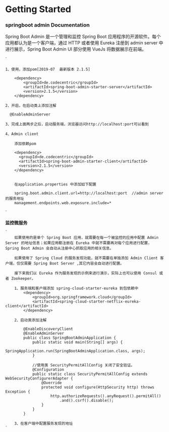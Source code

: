 # Getting Started

### springboot admin Documentation

Spring Boot Admin 是一个管理和监控 Spring Boot 应用程序的开源软件。每个应用都认为是一个客户端，通过 HTTP 或者使用 Eureka 注册到 admin server 中进行展示，Spring Boot Admin UI 部分使用 VueJs 将数据展示在前端。


`
    
    1、使用，添加pom[2019-07  最新版本 2.1.5]
    
        <dependency>
            <groupId>de.codecentric</groupId>
            <artifactId>spring-boot-admin-starter-server</artifactId>
            <version>2.1.5</version>
        </dependency>
      
    2、开启，在启动类上添加注解
      
      @EnableAdminServer
      
    3、完成上面两步之后，启动服务端，浏览器访问http://localhost:port可以看到

    4、Admin client
    
        添加依赖pom
    
        <dependency>
          <groupId>de.codecentric</groupId>
          <artifactId>spring-boot-admin-starter-client</artifactId>
          <version>2.1.5</version>
        </dependency>
        
        
        在application.properties 中添加如下配置
        
        spring.boot.admin.client.url=http://localhost:port  //admin server 的服务地址
        management.endpoints.web.exposure.include=*
        
`

**监控微服务**

    `
        如果使用的是单个 Spring Boot 应用，就需要在每一个被监控的应用中配置 Admin Server 的地址信息；如果应用都注册在 Eureka 中就不需要再对每个应用进行配置，Spring Boot Admin 会自动从注册中心抓取应用的相关信息。
        
        如果使用了 Spring Cloud 的服务发现功能，就不需要在单独添加 Admin Client 客户端，仅仅需要 Spring Boot Server ,其它内容会自动进行配置。
        
        接下来我们以 Eureka 作为服务发现的示例来进行演示，实际上也可以使用 Consul 或者 Zookeeper。
        
        1、服务端和客户端添加 spring-cloud-starter-eureka 到包依赖中
            <dependency>
                <groupId>org.springframework.cloud</groupId>
                <artifactId>spring-cloud-starter-netflix-eureka-client</artifactId>
            </dependency>
            
        2、启动类添加注解
        
            @EnableDiscoveryClient
            @EnableAdminServer
            public class SpringBootAdminApplication {
                public static void main(String[] args) {
                    SpringApplication.run(SpringBootAdminApplication.class, args);
                }
            
                //使用类 SecurityPermitAllConfig 关闭了安全验证。
                @Configuration
                public static class SecurityPermitAllConfig extends WebSecurityConfigurerAdapter {
                    @Override
                    protected void configure(HttpSecurity http) throws Exception {
                        http.authorizeRequests().anyRequest().permitAll()  
                            .and().csrf().disable();
                    }
                }
            }
        
        3、在客户端中配置服务发现的地址
    `

    
